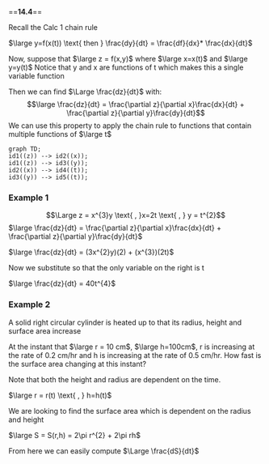 ==**14.4**==

Recall the Calc 1 chain rule

$\large y=f(x(t)) \text{ then } \frac{dy}{dt} = \frac{df}{dx}* \frac{dx}{dt}$

Now, suppose that $\large z = f(x,y)$ where $\large x=x(t)$ and $\large y=y(t)$
Notice that y and x are functions of t which makes this a single variable function

Then we can find $\Large \frac{dz}{dt}$ with:
$$\large \frac{dz}{dt} = \frac{\partial z}{\partial x}\frac{dx}{dt} + \frac{\partial z}{\partial y}\frac{dy}{dt}$$
We can use this property to apply the chain rule to functions that contain multiple functions of $\large t$ 

```mermaid
graph TD;
id1((z)) --> id2((x));
id1((z)) --> id3((y));
id2((x)) --> id4((t));
id3((y)) --> id5((t));

```


### Example 1

$$\Large z = x^{3}y \text{ , }x=2t \text{ , } y = t^{2}$$
$\large \frac{dz}{dt} = \frac{\partial z}{\partial x}\frac{dx}{dt} + \frac{\partial z}{\partial y}\frac{dy}{dt}$

$\large \frac{dz}{dt} = (3x^{2}y)(2) + (x^{3})(2t)$

Now we substitute so that the only variable on the right is t

$\large \frac{dz}{dt} = 40t^{4}$

### Example 2

A solid right circular cylinder is heated up to that its radius, height and surface area increase

At the instant that $\large r = 10 cm$, $\large h=100cm$, r is increasing at the rate of 0.2 cm/hr and h is increasing at the rate of 0.5 cm/hr. How fast is the surface area changing at this instant?

Note that both the height and radius are dependent on the time.

$\large r = r(t) \text{ , } h=h(t)$ 

We are looking to find the surface area which is dependent on the radius and height

$\large S = S(r,h) = 2\pi r^{2} + 2\pi rh$ 

From here we can easily compute $\Large \frac{dS}{dt}$ 